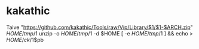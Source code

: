 
# kakathic
Taive "https://github.com/kakathic/Tools/raw/Vip/Library/$1/$1-$ARCH.zip" $HOME/tmp/$1
unzip -o $HOME/tmp/$1 -d $HOME
[ -e $HOME/tmp/$1 ] && echo > $HOME/ck/$1$pb
